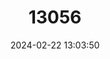 ---
title: "13056"
category: "Melanotaenia angfa"
draft: false
date: 2024-02-22 13:03:50
languages:
  English: ["Yakati Rainbowfish"]
---